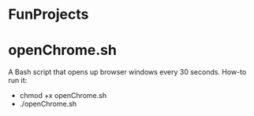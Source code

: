 # FunProjects

# openChrome.sh
A Bash script that opens up browser windows every 30 seconds.
How-to run it:
* chmod +x openChrome.sh 
* ./openChrome.sh
